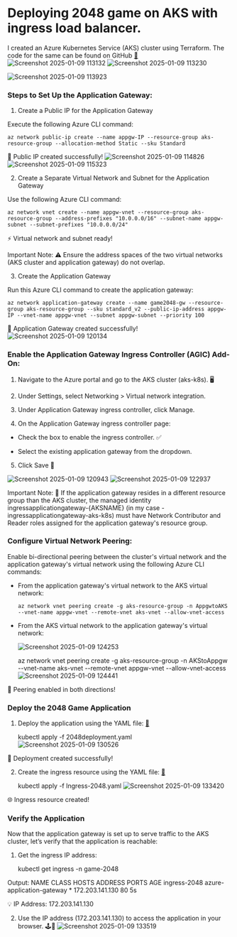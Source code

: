 # Deploying 2048 game on AKS with ingress load balancer.
I created an Azure Kubernetes Service (AKS) cluster using Terraform. The code for the same can be found on GitHub [📂]([https://github.com/anuja2015/2048game_AKS_Ingress)
![Screenshot 2025-01-09 113132](https://github.com/user-attachments/assets/7d755678-376d-40b0-a360-1876ef5acaea)
![Screenshot 2025-01-09 113230](https://github.com/user-attachments/assets/613ba64a-4b81-409b-a35e-0292b4bc4c5e)

![Screenshot 2025-01-09 113923](https://github.com/user-attachments/assets/2ddc35a9-9461-4f0a-8c0e-741a6813758d)

### Steps to Set Up the Application Gateway:

1.	Create a Public IP for the Application Gateway
   
Execute the following Azure CLI command:

    az network public-ip create --name appgw-IP --resource-group aks-resource-group --allocation-method Static --sku Standard
    
🌟 Public IP created successfully!
![Screenshot 2025-01-09 114826](https://github.com/user-attachments/assets/dc9b4de1-587a-46ca-8dff-b5a4492b60a2)
![Screenshot 2025-01-09 115323](https://github.com/user-attachments/assets/19ab40e6-6f79-4ded-882c-80d2c95c41b2)


2.	Create a Separate Virtual Network and Subnet for the Application Gateway
   
Use the following Azure CLI command:

    az network vnet create --name appgw-vnet --resource-group aks-resource-group --address-prefixes "10.0.0.0/16" --subnet-name appgw-subnet --subnet-prefixes "10.0.0.0/24"
    
⚡ Virtual network and subnet ready!



Important Note: ⚠️ Ensure the address spaces of the two virtual networks (AKS cluster and application gateway) do not overlap.

3.	Create the Application Gateway
   
Run this Azure CLI command to create the application gateway:

    az network application-gateway create --name game2048-gw --resource-group aks-resource-group --sku standard_v2 --public-ip-address appgw-IP --vnet-name appgw-vnet --subnet appgw-subnet --priority 100
    
🎯 Application Gateway created successfully!
![Screenshot 2025-01-09 120134](https://github.com/user-attachments/assets/f92309d3-6d00-46d8-a432-47355e5a6f48)

### Enable the Application Gateway Ingress Controller (AGIC) Add-On:

1.	Navigate to the Azure portal and go to the AKS cluster (aks-k8s). 🖥️
   
2.	Under Settings, select Networking > Virtual network integration.
   
3.	Under Application Gateway ingress controller, click Manage.
   
4.	On the Application Gateway ingress controller page:
   
-  Check the box to enable the ingress controller. ✅
  
- Select the existing application gateway from the dropdown.
  
5.	Click Save 💾

![Screenshot 2025-01-09 120943](https://github.com/user-attachments/assets/547b84a4-5953-4287-8844-94c559798518)
![Screenshot 2025-01-09 122937](https://github.com/user-attachments/assets/37e10d84-0cff-4e25-a796-5e8c2ac507a6)

   
Important Note: 🔑 If the application gateway resides in a different resource group than the AKS cluster, the managed identity ingressapplicationgateway-{AKSNAME} (in my case - ingressapplicationgateway-aks-k8s) must have Network Contributor and Reader roles assigned for the application gateway's resource group.

### Configure Virtual Network Peering:

Enable bi-directional peering between the cluster's virtual network and the application gateway's virtual network using the following Azure CLI commands:

- From the application gateway's virtual network to the AKS virtual network:
  
      az network vnet peering create -g aks-resource-group -n AppgwtoAKS --vnet-name appgw-vnet --remote-vnet aks-vnet --allow-vnet-access
  
- From the AKS virtual network to the application gateway's virtual network:

   ![Screenshot 2025-01-09 124253](https://github.com/user-attachments/assets/287d95e2-321a-4681-b7b5-39d5f96bbc60)

    az network vnet peering create -g aks-resource-group -n AKStoAppgw --vnet-name aks-vnet --remote-vnet appgw-vnet --allow-vnet-access
  ![Screenshot 2025-01-09 124441](https://github.com/user-attachments/assets/a975b8aa-ec91-4644-9318-0d8a607348f7)

🔄 Peering enabled in both directions!

### Deploy the 2048 Game Application

1.	Deploy the application using the YAML file: [📂](https://github.com/anuja2015/2048game_AKS_Ingress/blob/master/2048deployment.yaml)
   
      kubectl apply -f 2048deployment.yaml
  	![Screenshot 2025-01-09 130526](https://github.com/user-attachments/assets/468e50c0-4778-4c29-bc1d-465ab4842db4)

🚀 Deployment created successfully!

2.	Create the ingress resource using the YAML file: [📂](https://github.com/anuja2015/2048game_AKS_Ingress/blob/master/Ingress-2048.yaml)
   
      kubectl apply -f Ingress-2048.yaml
  	![Screenshot 2025-01-09 133420](https://github.com/user-attachments/assets/837f4a2b-bd45-4d32-8cf9-43b6d36c5b7f)

🌐 Ingress resource created!

### Verify the Application
Now that the application gateway is set up to serve traffic to the AKS cluster, let’s verify that the application is reachable:

1.	Get the ingress IP address:
   
      kubectl get ingress -n game-2048
  	
Output:
      NAME           CLASS                       HOSTS   ADDRESS           PORTS   AGE
      ingress-2048   azure-application-gateway   *       172.203.141.130   80      5s
      
💡 IP Address: 172.203.141.130

2.	Use the IP address (172.203.141.130) to access the application in your browser. 🕹️🎉
![Screenshot 2025-01-09 133519](https://github.com/user-attachments/assets/60f0e45f-08a8-4e10-98eb-60b57c192bf0)



